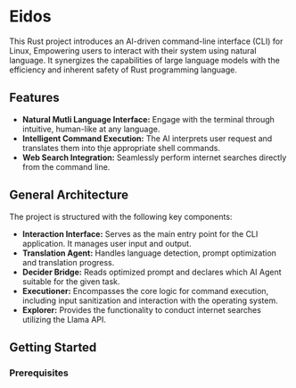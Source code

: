# Eidos

This Rust project introduces an AI-driven command-line interface (CLI) for Linux, Empowering users to interact with their system using natural language. It synergizes the capabilities of large language models with the efficiency and inherent safety of Rust programming language.

## Features

* **Natural Mutli Language Interface:** Engage with the terminal through intuitive, human-like at any language. 
* **Intelligent Command Execution:** The AI interprets user request and translates them into thje appropriate shell commands.
* **Web Search Integration:** Seamlessly perform internet searches directly from the command line.

## General Architecture

The project is structured with the following key components:

* **Interaction Interface:** Serves as the main entry point for the CLI application. It manages user input and output.
* **Translation Agent:** Handles language detection, prompt optimization and translation progress.
* **Decider Bridge:** Reads optimized prompt and declares which AI Agent suitable for the given task.
* **Executioner:** Encompasses the core logic for command execution, including input sanitization and interaction with the operating system.
* **Explorer:** Provides the functionality to conduct internet searches utilizing the Llama API.


## Getting Started

### Prerequisites
